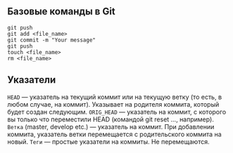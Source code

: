 ## Базовые команды в Git
```
git push
git add <file_name>
git commit -m "Your message"
git push
touch <file_name>
rm <file_name>
```
## Указатели
```HEAD``` — указатель на текущий коммит или на текущую ветку (то есть, в любом случае, на коммит). Указывает на родителя коммита, который будет создан следующим.
```ORIG_HEAD``` — указатель на коммит, с которого вы только что переместили HEAD (командой git reset ..., например).
```Ветка``` (master, develop etc.) — указатель на коммит. При добавлении коммита, указатель ветки перемещается с родительского коммита на новый.
```Теги``` — простые указатели на коммиты. Не перемещаются.